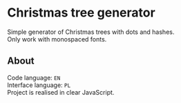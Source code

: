 # Christmas tree generator
Simple generator of Christmas trees with dots and hashes.\
Only work with monospaced fonts.

## About
Code language: `EN`\
Interface language: `PL`\
Project is realised in clear JavaScript.
